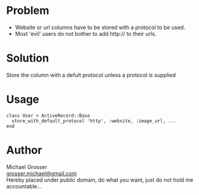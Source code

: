 Problem
=======
 - Website or url columns have to be stored with a protocol to be used.
 - Most 'evil' users do not bother to add http:// to their urls.

Solution
========
Store the column with a defult protocol unless a protocol is supplied

Usage
=====

    class User < ActiveRecord::Base
      store_with_default_protocol 'http', :website, :image_url, ...
    end

Author
======
Michael Grosser  
grosser.michael@gmail.com  
Hereby placed under public domain, do what you want, just do not hold me accountable...
